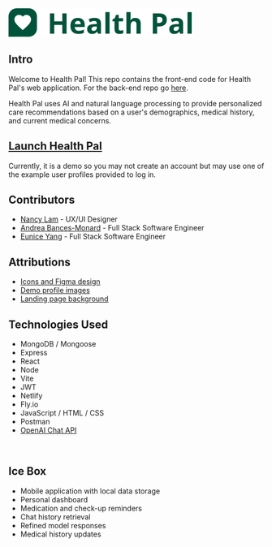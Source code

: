 <img src= "./public/logo_withtext.svg" > 

## Intro
Welcome to Health Pal! This repo contains the front-end code for Health Pal's web application. For the back-end repo go [here](https://github.com/eunicey/healthPal-back-end).

Health Pal uses AI and natural language processing to  provide personalized care recommendations based on a user's demographics, medical history, and current medical concerns.

## [Launch Health Pal](https://health-pal.netlify.app/)
Currently, it is a demo so you may not create an account but may use one of the example user profiles provided to log in.

## Contributors
- [Nancy Lam](uxbynancy.com) - UX/UI Designer
- [Andrea Bances-Monard](https://github.com/andrea1234321) - Full Stack Software Engineer
- [Eunice Yang](https://github.com/eunicey) - Full Stack Software Engineer

## Attributions
- [Icons and Figma design](https://www.figma.com/community/file/1014241558898418245/material-design-icons)
- [Demo profile images](https://unsplash.com/)
- [Landing page background](https://playgroundai.com/)

## Technologies Used
- MongoDB / Mongoose
- Express
- React
- Node
- Vite
- JWT
- Netlify
- Fly.io
- JavaScript / HTML / CSS
- Postman
- [OpenAI Chat API](https://platform.openai.com/docs/api-reference)
<br />

## Ice Box
- Mobile application with local data storage
- Personal dashboard
- Medication and check-up reminders
- Chat history retrieval
- Refined model responses
- Medical history updates


